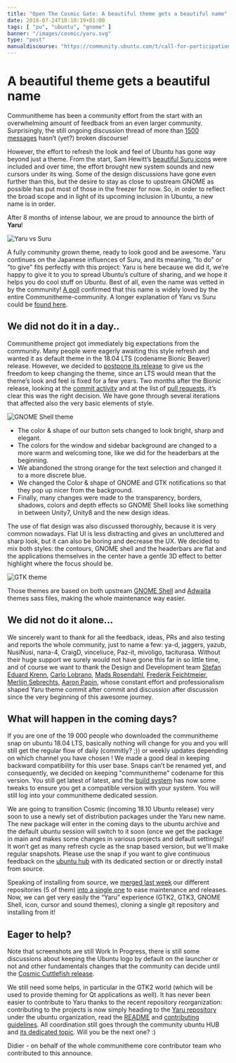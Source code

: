```yaml
---
title: "Open The Cosmic Gate: A beautiful theme gets a beautiful name"
date: 2018-07-24T10:10:19+01:00
tags: [ "pu", "ubuntu", "gnome" ]
banner: "/images/cosmic/yaru.svg"
type: "post"
manualdiscourse: "https://community.ubuntu.com/t/call-for-participation-an-ubuntu-default-theme-lead-by-the-community/1545"
---
```


# A beautiful theme gets a beautiful name

Communitheme has been a community effort from the start with an overwhelming amount of feedback from an even larger community. Surprisingly, the still ongoing discussion thread of more than [1500 messages](https://community.ubuntu.com/t/call-for-participation-an-ubuntu-default-theme-lead-by-the-community/1545) hasn’t (yet?) broken discourse!

However, the effort to refresh the look and feel of Ubuntu has gone way beyond just a theme. From the start, Sam Hewitt’s [beautiful Suru icons](https://snwh.org/suru) were included and over time, the effort brought new system sounds and new cursors under its wing. Some of the design discussions have gone even further than this, but the desire to stay as close to upstream GNOME as possible has put most of those in the freezer for now. So, in order to reflect the broad scope and in light of its upcoming inclusion in Ubuntu, a new name is in order.

After 8 months of intense labour, we are proud to announce the birth of **Yaru**!

![Yaru vs Suru](https://kawakawalearningstudio.com/wp-content/uploads/2017/08/img_023_YaruAndSuru-cover-e1505891170257-1024x580.jpg)

A fully community grown theme, ready to look good and be awesome. Yaru continues on the Japanese influences of Suru, and its meaning, "to do" or "to give" fits perfectly with this project: Yaru is here because we did it, we’re happy to give it to you to spread Ubuntu’s culture of sharing, and we hope it helps you do cool stuff on Ubuntu. Best of all, even the name was vetted in by the community! [A poll](https://community.ubuntu.com/t/new-communitheme-name-poll/6693) confirmed that this name is widely loved by the entire Communitheme-community. A longer explanation of Yaru vs Suru could be [found  here](https://kawakawalearningstudio.com/all/different-ways-of-using-%E3%82%84%E3%82%8B-yaru-and-%E3%81%99%E3%82%8B-suru/).

## We did not do it in a day..

Communitheme project got immediately big expectations from the community. Many people were eagerly awaiting this style refresh and wanted it as default theme in the 18.04 LTS (codename Bionic Beaver) release. However, we decided to [postpone its release](https://didrocks.fr/2018/04/10/welcome-to-the-ubuntu-bionic-age-new-wip-ubuntu-theme-as-a-snap/) to give us the freedom to keep changing the theme, since an LTS would mean that the theme’s look and feel is fixed for a few years. Two months after the Bionic release, looking at the [commit activity](https://github.com/ubuntu/gtk-communitheme/graphs/commit-activity) and at the list of [pull requests](https://github.com/ubuntu/gtk-communitheme/pulls?utf8=%E2%9C%93&q=is%3Apr+is%3Aclosed+is%3Amerged), it’s clear this was the right decision. We have gone through several iterations that affected also the very basic elements of style.

![GNOME Shell theme](/images/cosmic/gnome-shell-example.png)

 * The color & shape of our button sets changed to look bright, sharp and elegant.
 * The colors for the window and sidebar background are changed to a more warm and welcoming tone, like we did for the headerbars at the beginning.
 * We abandoned the strong orange for the text selection and changed it to a more discrete blue.
 * We changed the Color & shape of GNOME and GTK notifications so that they pop up nicer from the background.
 * Finally, many changes were made to the transparency, borders, shadows, colors and depth effects so GNOME Shell looks like something in between Unity7, Unity8 and the new design ideas.

The use of flat design was also discussed thoroughly, because it is very common nowadays. Flat UI is less distracting and gives an uncluttered and sharp look, but it can also be boring and decrease the UX. We decided to mix both styles: the contours, GNOME shell and the headerbars are flat and the applications themselves in the center have a gentle 3D effect to better highlight where the focus should be.

![GTK theme](/images/cosmic/gtk-theme-example.png)

Those themes are based on both upstream [GNOME Shell](https://gitlab.gnome.org/GNOME/gnome-shell/data/theme/) and [Adwaita](https://gitlab.gnome.org/GNOME/gtk/gtk/theme/Adwaita) themes sass files, making the whole maintenance way easier.

## We did not do it alone…

We sincerely want to thank for all the feedback, ideas, PRs and also testing and reports the whole community, just to name a few: ya-d, jaggers, yazub, NusiNusi, nana-4, CraigD, vinceliuce, Paz-it, mivoligo, taciturasa. Without their huge support we surely would not have gone this far in so little time, and of course we want to thank the Design and Development team [Stefan Eduard Krenn](/2018/04/16/welcome-to-the-ubuntu-bionic-age-behind-communitheme-interviewing-stefan-eduard/), [Carlo Lobrano](/2018/04/17/welcome-to-the-ubuntu-bionic-age-behind-communitheme-interviewing-carlo/), [Mads Rosendahl](/2018/04/18/welcome-to-the-ubuntu-bionic-age-behind-communitheme-interviewing-mads/), [Frederik Feichtmeier](/2018/04/19/welcome-to-the-ubuntu-bionic-age-behind-communitheme-interviewing-frederik/), [Merlijn Sebrechts](/2018/04/24/welcome-to-the-ubuntu-bionic-age-behind-communitheme-interviewing-merlijn/), [Aaron Papin](/2018/04/25/welcome-to-the-ubuntu-bionic-age-behind-communitheme-interviewing-aaron/), whose constant effort and professionalism shaped Yaru theme commit after commit and discussion after discussion since the very beginning of this awesome journey.

## What will happen in the coming days?

If you are one of the 19 000 people who downloaded the communitheme snap on ubuntu 18.04 LTS, basically nothing will change for you and you will still get the regular flow of daily (commitly? ;)) or weekly updates depending on which channel you have chosen ! We made a good deal in keeping backward compatibility for this user base. Snaps can’t be renamed yet, and consequently, we decided on keeping "communitheme" codename for this version. You still get latest of latest, and the [build system](https://github.com/ubuntu/communitheme/blob/master/snap/snapcraft.yaml#L23) has now some tweaks to ensure you get a compatible version with your system. You will still log into your communitheme dedicated session.

We are going to transition Cosmic (incoming 18.10 Ubuntu release) very soon to use a newly set of distribution packages under the Yaru new name. The new package will enter in the coming days to the ubuntu archive and the default ubuntu session will switch to it soon (once we get the package in main and makes some changes in various projects and default settings)! It won’t get as many refresh cycle as the snap based version, but we'll make regular snapshots. Please use the snap if you want to give continuous feedback on the [ubuntu hub](https://community.ubuntu.com) with its dedicated section  or or directly install from source.

Speaking of installing from source, we [merged last week](https://github.com/ubuntu/communitheme/pull/628) our different repositories (5 of them) [into a single one](https://community.ubuntu.com/t/merging-repositories-into-a-single-one/6769) to ease maintenance and releases. Now, we can get very easily the “Yaru” experience (GTK2, GTK3, GNOME Shell, icon, cursor and sound themes), cloning a single git repository and installing from it!

## Eager to help?

Note that screenshots are still Work In Progress, there is still some discussions about keeping the Ubuntu logo by default
on the launcher or not and other fundamentals changes that the community can decide until the [Cosmic Cuttlefish release](https://wiki.ubuntu.com/CosmicCuttlefish/ReleaseSchedule).

We still need some helps, in particular in the GTK2 world (which will be used to provide theming for Qt applications as well). It has never been easier to contribute to Yaru thanks to the recent repository reorganization: contributing to the projects is now simply heading to the [Yaru repository](https://github.com/ubuntu/communitheme) under the ubuntu organization, read the [README](https://github.com/ubuntu/communitheme/blob/master/README.md) and [contributing guidelines](https://github.com/ubuntu/communitheme/blob/master/CONTRIBUTING.md). All coordination still goes through the community ubuntu HUB and [its dedicated topic](https://community.ubuntu.com/t/call-for-participation-an-ubuntu-default-theme-lead-by-the-community/1545/923). Will you be the next one? :)

Didier - on behalf of the whole communitheme core contributor team who contributed to this announce.

